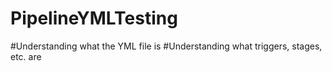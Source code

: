 # PipelineYMLTesting
#Understanding what the YML file is
#Understanding what triggers, stages, etc. are
